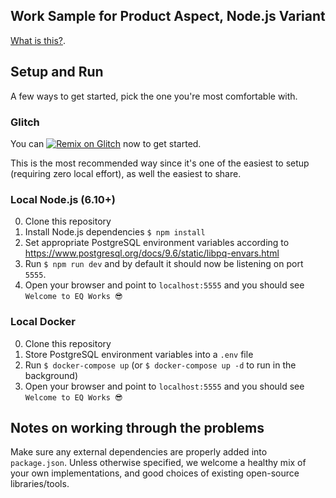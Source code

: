 ## Work Sample for Product Aspect, Node.js Variant

[What is this?](https://github.com/EQWorks/work-samples#what-is-this).

## Setup and Run

A few ways to get started, pick the one you're most comfortable with.

### Glitch

You can [![Remix on Glitch](https://cdn.glitch.com/2703baf2-b643-4da7-ab91-7ee2a2d00b5b%2Fremix-button.svg)](https://glitch.com/edit/#!/import/github/EQWorks/ws-product-nodejs) now to get started.

This is the most recommended way since it's one of the easiest to setup (requiring zero local effort), as well the easiest to share.

### Local Node.js (6.10+)

0. Clone this repository
1. Install Node.js dependencies `$ npm install`
2. Set appropriate PostgreSQL environment variables according to https://www.postgresql.org/docs/9.6/static/libpq-envars.html
3. Run `$ npm run dev` and by default it should now be listening on port `5555`.
4. Open your browser and point to `localhost:5555` and you should see `Welcome to EQ Works 😎`

### Local Docker

0. Clone this repository
1. Store PostgreSQL environment variables into a `.env` file
2. Run `$ docker-compose up` (or `$ docker-compose up -d` to run in the background)
3. Open your browser and point to `localhost:5555` and you should see `Welcome to EQ Works 😎`

## Notes on working through the problems

Make sure any external dependencies are properly added into `package.json`. Unless otherwise specified, we welcome a healthy mix of your own implementations, and good choices of existing open-source libraries/tools.
